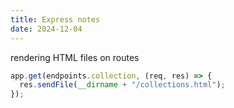 ```yaml
---
title: Express notes
date: 2024-12-04
---
```


rendering HTML files on routes

```js
app.get(endpoints.collection, (req, res) => {
  res.sendFile(__dirname + "/collections.html");
});
```